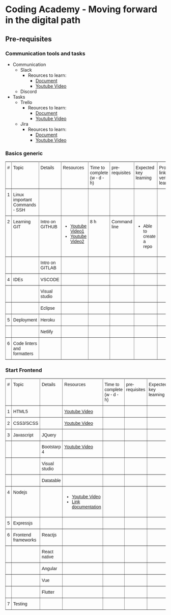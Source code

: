 # Coding Academy - Moving forward in the digital path

## Pre-requisites

### Communication tools and tasks

- Communication
  - Slack
    - Reources to learn:
      - [Document](https://slack.com/intl/en-lb/resources/slack-101)
      - [Youtube Video](https://www.youtube.com/watch?v=EYqxQGmQkVw&list=PLWlXaxtQ7fUY6nF1dWTTBpe23rGv879_V)
  - Discord
- Tasks
  - Trello
     - Reources to learn:
        - [Document](https://trello.com/guide)
        - [Youtube Video](https://www.youtube.com/watch?v=l3F3l3psqXY&list=PL4H_oPRK80z5Rq0aBNxeeS5sVPyDrNXCh)
  - Jira
      - Reources to learn:
        - [Document](https://www.guru99.com/jira-tutorial-a-complete-guide-for-beginners.html)
        - [Youtube Video](https://www.youtube.com/watch?v=l3F3l3psqXY&list=PL4H_oPRK80z5Rq0aBNxeeS5sVPyDrNXCh](https://www.youtube.com/watch?v=NrHpXvDXVrw))

### Basics generic

<table class="tg">
  <tr>
    <th class="ctbl">#</th>
    <th class="ctbl">Topic</th>
    <th class="ctbl">Details</th>
    <th class="ctbl">Resources</th>
    <th class="ctbl">Time to complete (w - d - h)</th>
    <th class="ctbl">pre-requisites</th>
    <th class="ctbl">Expected key learning</th>
    <th class="ctbl">Project(s) link to verify learning</th>
  </tr>
  <tr>
    <td class="ctbl">1</td>
    <td class="ctbl">Linux important Commands - SSH</td>
    <td class="ctbl"></td>
    <td class="ctbl"></td>
    <td class="ctbl"></td>
    <td class="ctbl"></td>
    <td class="ctbl"></td>
    <td class="ctbl"></td>
  </tr>
  
  <tr>
    <td class="ctbl">2</td>
    <td class="ctbl">Learning GIT</td>
    <td class="ctbl">Intro on GITHUB</td>
    <td class="ctbl"><ul><li><a href="https://youtu.be/SWYqp7iY_Tc">Youtube Video1</a></li><li> 
    <a href="https://youtu.be/nhNq2kIvi9s">Youtube Video2<a></li></ul></td>
    <td class="ctbl">8 h</td>
    <td class="ctbl">Command line</td>
    <td class="ctbl"><ul><li>Able to create a repo</li></ul></td>
    <td class="ctbl"></td>
  </tr>
  <tr>
  <td class="ctbl"></td>
    <td class="ctbl"></td>
    <td class="ctbl">Intro on GITLAB </td>
    <td class="ctbl"></td>
    <td class="ctbl"></td>
    <td class="ctbl"></td>
    <td class="ctbl"></td><td class="ctbl"></td>
  </tr>
   <tr>
   <td class="ctbl">4</td>
    <td class="ctbl">IDEs</td>
    <td class="ctbl">VSCODE</td>
    <td class="ctbl"></td>
    <td class="ctbl"></td>
    <td class="ctbl"></td>
    <td class="ctbl"></td>
    <td class="ctbl"></td>
  </tr>
   <tr>
    <td class="ctbl"></td>
    <td class="ctbl"></td>
    <td class="ctbl">Visual studio</td>
    <td class="ctbl"></td>
    <td class="ctbl"></td>
    <td class="ctbl"></td>
    <td class="ctbl"></td>
    <td class="ctbl"></td>
  </tr>
  <tr>
    <td class="ctbl"></td>
    <td class="ctbl"></td>
    <td class="ctbl">Eclipse</td>
    <td class="ctbl"></td>
    <td class="ctbl"></td>
    <td class="ctbl"></td>
    <td class="ctbl"></td>
    <td class="ctbl"></td>
  </tr>
  <tr>
   <td class="ctbl">5</td>
    <td class="ctbl">Deployment</td>
    <td class="ctbl">Heroku</td>
    <td class="ctbl"></td>
    <td class="ctbl"></td>
    <td class="ctbl"></td>
    <td class="ctbl"></td>
    <td class="ctbl"></td>
  </tr>
   <tr>
   <td class="ctbl"></td>
    <td class="ctbl"></td>
    <td class="ctbl">Netlify</td>
    <td class="ctbl"></td>
    <td class="ctbl"></td>
    <td class="ctbl"></td>
    <td class="ctbl"></td>
    <td class="ctbl"></td>
  </tr>
   <tr>
   <td class="ctbl">6</td>
    <td class="ctbl">Code linters and formatters</td>
    <td class="ctbl"></td>
    <td class="ctbl"></td>
    <td class="ctbl"></td>
    <td class="ctbl"></td>
    <td class="ctbl"></td>
    <td class="ctbl"></td>
  </tr>
</table>

### Start Frontend

<table class="tg">
  <tr>
    <th class="ctbl">#</th>
    <th class="ctbl">Topic</th>
    <th class="ctbl">Details</th>
    <th class="ctbl">Resources</th>
    <th class="ctbl">Time to complete (w - d - h)</th>
    <th class="ctbl">pre-requisites</th>
    <th class="ctbl">Expected key learning</th>
    <th class="ctbl">Project(s) link to verify learning</th>
  </tr>
  <tr>
    <td class="ctbl">1</td>
    <td class="ctbl">HTML5</td>
    <td class="ctbl"></td>
    <td class="ctbl"><a href="https://youtu.be/T6TeFXN389s">Youtube Video<a></td>
    <td class="ctbl"></td>
    <td class="ctbl"></td>
    <td class="ctbl"></td>
    <td class="ctbl"></td>
  </tr>
  <tr>
    <td class="ctbl">2</td>
    <td class="ctbl">CSS3/SCSS</td>
    <td class="ctbl"></td>
    <td class="ctbl"><a href="https://youtu.be/_a5j7KoflTs">Youtube Video<a></td>
    <td class="ctbl"></td>
    <td class="ctbl"></td>
    <td class="ctbl"></td>
    <td class="ctbl"></td>
  </tr>
  <tr>
  <td class="ctbl">3</td>
    <td class="ctbl">Javascript</td>
    <td class="ctbl">JQuery</td>
    <td class="ctbl"></td>
    <td class="ctbl"></td>
    <td class="ctbl"></td>
    <td class="ctbl"></td>
    <td class="ctbl"></td>
  </tr>
   <tr>
   <td class="ctbl"></td>
    <td class="ctbl"></td>
    <td class="ctbl">Bootstarp 4</td>
    <td class="ctbl"><a href="https://youtu.be/xDyRQhne604">Youtube Video<a></td>
    <td class="ctbl"></td>
    <td class="ctbl"></td>
    <td class="ctbl"></td>
    <td class="ctbl"></td>
  </tr>
   <tr>
    <td class="ctbl"></td>
    <td class="ctbl"></td>
    <td class="ctbl">Visual studio</td>
    <td class="ctbl"></td>
    <td class="ctbl"></td>
    <td class="ctbl"></td>
    <td class="ctbl"></td>
    <td class="ctbl"></td>
  </tr>
  <tr>
    <td class="ctbl"></td>
    <td class="ctbl"></td>
    <td class="ctbl">Datatable</td>
    <td class="ctbl"></td>
    <td class="ctbl"></td>
    <td class="ctbl"></td>
    <td class="ctbl"></td>
    <td class="ctbl"></td>
  </tr>
  <tr>
   <td class="ctbl">4</td>
    <td class="ctbl">Nodejs</td>
    <td class="ctbl"></td>
    <td class="ctbl"><ul><li><a href="https://www.youtube.com/playlist?list=PL4cUxeGkcC9gcy9lrvMJ75z9maRw4byYp">Youtube Video</a></li>
    <li><a href="https://nodejs.org/en/docs/guides/">Link documentation</a></li></ul></td>
    <td class="ctbl">
  </td>
    <td class="ctbl"></td>
    <td class="ctbl"></td>
    <td class="ctbl"></td>
  </tr>
   <tr>
   <td class="ctbl">5</td>
    <td class="ctbl">Expressjs</td>
    <td class="ctbl"></td>
    <td class="ctbl"></td>
    <td class="ctbl"></td>
    <td class="ctbl"></td>
    <td class="ctbl"></td>
    <td class="ctbl"></td>
  </tr>
   <tr>
   <td class="ctbl">6</td>
    <td class="ctbl">Frontend frameworks</td>
    <td class="ctbl">Reactjs</td>
    <td class="ctbl"></td>
    <td class="ctbl"></td>
    <td class="ctbl"></td>
    <td class="ctbl"></td>
    <td class="ctbl"></td>
  </tr>
   <tr>
   <td class="ctbl"></td>
    <td class="ctbl"></td>
    <td class="ctbl">React native</td>
    <td class="ctbl"></td>
    <td class="ctbl"></td>
    <td class="ctbl"></td>
    <td class="ctbl"></td>
    <td class="ctbl"></td>
  </tr>
   <tr>
   <td class="ctbl"></td>
    <td class="ctbl"></td>
    <td class="ctbl">Angular</td>
    <td class="ctbl"></td>
    <td class="ctbl"></td>
    <td class="ctbl"></td>
    <td class="ctbl"></td>
    <td class="ctbl"></td>
  </tr>
   <tr>
   <td class="ctbl"></td>
    <td class="ctbl"></td>
    <td class="ctbl">Vue</td>
    <td class="ctbl"></td>
    <td class="ctbl"></td>
    <td class="ctbl"></td>
    <td class="ctbl"></td>
    <td class="ctbl"></td>
  </tr>
   <tr>
   <td class="ctbl"></td>
    <td class="ctbl"></td>
    <td class="ctbl">Flutter</td>
    <td class="ctbl"></td>
    <td class="ctbl"></td>
    <td class="ctbl"></td>
    <td class="ctbl"></td>
    <td class="ctbl"></td>
  </tr>
   <tr>
   <td class="ctbl">7</td>
    <td class="ctbl">Testing</td>
    <td class="ctbl"></td>
    <td class="ctbl"></td>
    <td class="ctbl"></td>
    <td class="ctbl"></td>
    <td class="ctbl"></td>
    <td class="ctbl"></td>
  </tr>
</table>

<style>
.tg  {border-collapse:collapse;border-spacing:0;}
.tg td{font-family:Arial, sans-serif;font-size:14px;padding:10px 5px;border-style:solid;border-width:1px;overflow:hidden;word-break:normal;border-color:black;}
.tg th{font-family:Arial, sans-serif;font-size:14px;font-weight:normal;padding:10px 5px;border-style:solid;border-width:1px;overflow:hidden;word-break:normal;border-color:black;}
.tg .ctbl{border-color:inherit;text-align:left;vertical-align:top}
</style>
